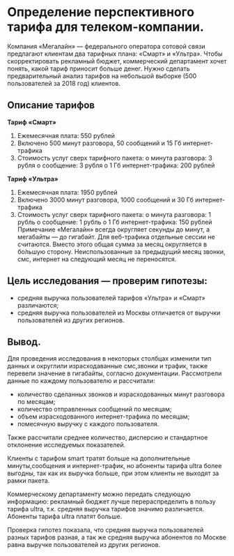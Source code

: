 # Определение перспективного тарифа для телеком-компании.

Компания «Мегалайн» — федерального оператора сотовой связи предлагают клиентам два тарифных плана: «Смарт» и «Ультра». Чтобы скорректировать рекламный бюджет, коммерческий департамент хочет понять, какой тариф приносит больше денег.
Нужно сделать предварительный анализ тарифов на небольшой выборке (500 пользователей за 2018 год) клиентов. 

## Описание тарифов
**Тариф «Смарт»**
1.	Ежемесячная плата: 550 рублей
2.	Включено 500 минут разговора, 50 сообщений и 15 Гб интернет-трафика
3.	Стоимость услуг сверх тарифного пакета:
o	минута разговора: 3 рубля
o	сообщение: 3 рубля
o	1 Гб интернет-трафика: 200 рублей

**Тариф «Ультра»**
1.	Ежемесячная плата: 1950 рублей
2.	Включено 3000 минут разговора, 1000 сообщений и 30 Гб интернет-трафика
3.	Стоимость услуг сверх тарифного пакета:
o	минута разговора: 1 рубль
o	сообщение: 1 рубль
o	1 Гб интернет-трафика: 150 рублей
Примечание
«Мегалайн» всегда округляет секунды до минут, а мегабайты — до гигабайт. 
Для веб-трафика отдельные сессии не считаются. Вместо этого общая сумма за месяц округляется в бо́льшую сторону. Неиспользованные за предыдущий месяц звонки, смс, интернет на следующий месяц не переносятся.

## **Цель исследования** — проверим гипотезы:
* средняя выручка пользователей тарифов «Ультра» и «Смарт» различаются;
* средняя выручка пользователей из Москвы отличается от выручки пользователей из других регионов.

## Вывод.

Для проведения исследования в некоторых столбцах изменили тип данных и округлили израсходаванные смс,звонки и трафик, также перевели значение в гигабайты, согласно документации. Рассмотрели данные по каждому пользователю и рассчитали:
* количество сделанных звонков и израсходованных минут разговора по месяцам;
* количество отправленных сообщений по месяцам;
* объем израсходованного интернет-трафика по месяцам;
* помесячную выручку с каждого пользователя.

Также рассчитали среднее количество, дисперсию и стандартное отклонение исследуемых показателей.

Клиенты с тарифом smart тратят больше на дополнительные минуты,сообщения и интернет-трафик, но абоненты тарифа ultra более выгодны, так как их выручка больше, при этом клиенты не выходят за рамки пакета.

Коммерческому департаменту можно передать следующую информацию:
рекламный бюджет лучше перераспределить в пользу тарифа ultra, т.к. средняя выручка тарифов значимо различается. Абоненты тарифа ultra платят больше.

Проверка гипотез показала, что средняя выручка пользователей разных тарифов разная, а так же средняя выручка абонентов по Москве равна выручке пользователей из других регионов. 
